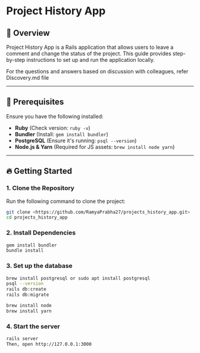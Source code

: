 # Project History App

## 🚀 Overview
Project History App is a Rails application that allows users to leave a comment and change the status of the project. This guide provides step-by-step instructions to set up and run the application locally.

For the questions and answers based on discussion with colleagues, refer Discovery.md file

---

## 📌 Prerequisites
Ensure you have the following installed:
- **Ruby** (Check version: `ruby -v`)
- **Bundler** (Install: `gem install bundler`)
- **PostgreSQL** (Ensure it's running: `psql --version`)
- **Node.js & Yarn** (Required for JS assets: `brew install node yarn`)

---

## 🔥 Getting Started

### **1. Clone the Repository**
Run the following command to clone the project:

```sh
git clone <https://github.com/RamyaPrabha27/projects_history_app.git>
cd projects_history_app
```


### **2. Install Dependencies**

```sh
gem install bundler
bundle install
```

### **3. Set up the database**

```sh
brew install postgresql or sudo apt install postgresql
psql --version
rails db:create
rails db:migrate

brew install node
brew install yarn
```

### **4. Start the server**

```sh
rails server
Then, open http://127.0.0.1:3000
```
